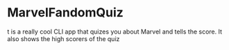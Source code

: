 # MarvelFandomQuiz
t is a really cool CLI app that quizes you about Marvel and tells the score. It also shows the high scorers of the quiz
